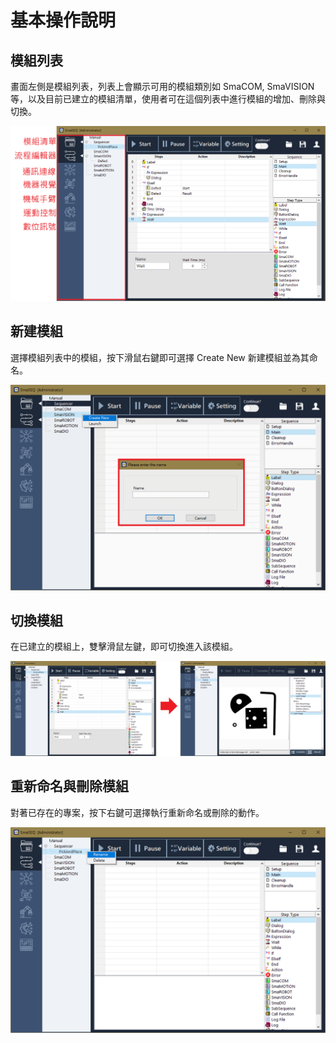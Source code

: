 # 基本操作說明

## 模組列表

畫面左側是模組列表，列表上會顯示可用的模組類別如 SmaCOM, SmaVISION 等，以及目前已建立的模組清單，使用者可在這個列表中進行模組的增加、刪除與切換。

![&#x6A21;&#x7D44;&#x5217;&#x8868;](../.gitbook/assets/modulelist2%20%281%29.png)

## 新建模組

選擇模組列表中的模組，按下滑鼠右鍵即可選擇 Create New 新建模組並為其命名。

![&#x65B0;&#x5EFA;&#x6A21;&#x7D44;](../.gitbook/assets/modulecreate_combine.PNG)

## 切換模組

在已建立的模組上，雙擊滑鼠左鍵，即可切換進入該模組。

![&#x6A21;&#x7D44;&#x9593;&#x5207;&#x63DB;](../.gitbook/assets/moduleswitch_combine_2.PNG)

## 重新命名與刪除模組

對著已存在的專案，按下右鍵可選擇執行重新命名或刪除的動作。

![&#x91CD;&#x65B0;&#x547D;&#x540D;&#x8207;&#x522A;&#x9664;&#x6A21;&#x7D44;](../.gitbook/assets/modulerename.PNG)

